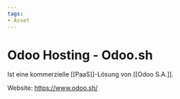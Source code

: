 ```yaml
---
tags:
- Asset
---
```


# Odoo Hosting - Odoo.sh

Ist eine kommerzielle [[PaaS]]-Lösung von [[Odoo S.A.]].

Website: <https://www.odoo.sh/>
